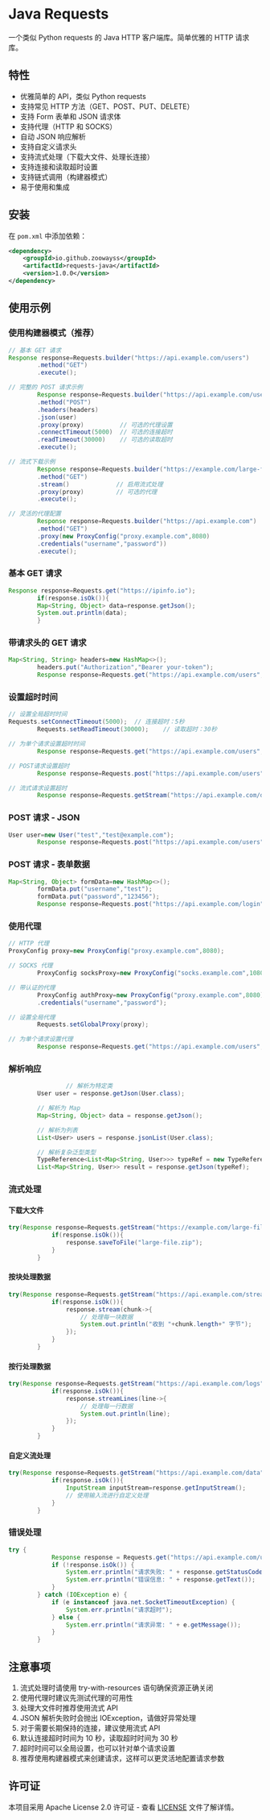 # Java Requests

一个类似 Python requests 的 Java HTTP 客户端库。简单优雅的 HTTP 请求库。

## 特性

- 优雅简单的 API，类似 Python requests
- 支持常见 HTTP 方法（GET、POST、PUT、DELETE）
- 支持 Form 表单和 JSON 请求体
- 支持代理（HTTP 和 SOCKS）
- 自动 JSON 响应解析
- 支持自定义请求头
- 支持流式处理（下载大文件、处理长连接）
- 支持连接和读取超时设置
- 支持链式调用（构建器模式）
- 易于使用和集成

## 安装

在 `pom.xml` 中添加依赖：

```xml
<dependency>
    <groupId>io.github.zoowayss</groupId>
    <artifactId>requests-java</artifactId>
    <version>1.0.0</version>
</dependency>
```

## 使用示例

### 使用构建器模式（推荐）

```java
// 基本 GET 请求
Response response=Requests.builder("https://api.example.com/users")
        .method("GET")
        .execute();

// 完整的 POST 请求示例
        Response response=Requests.builder("https://api.example.com/users")
        .method("POST")
        .headers(headers)
        .json(user)
        .proxy(proxy)          // 可选的代理设置
        .connectTimeout(5000)  // 可选的连接超时
        .readTimeout(30000)    // 可选的读取超时
        .execute();

// 流式下载示例
        Response response=Requests.builder("https://example.com/large-file")
        .method("GET")
        .stream()             // 启用流式处理
        .proxy(proxy)         // 可选的代理
        .execute();

// 灵活的代理配置
        Response response=Requests.builder("https://api.example.com")
        .method("GET")
        .proxy(new ProxyConfig("proxy.example.com",8080)
        .credentials("username","password"))
        .execute();
```

### 基本 GET 请求

```java
Response response=Requests.get("https://ipinfo.io");
        if(response.isOk()){
        Map<String, Object> data=response.getJson();
        System.out.println(data);
        }
```

### 带请求头的 GET 请求

```java
Map<String, String> headers=new HashMap<>();
        headers.put("Authorization","Bearer your-token");
        Response response=Requests.get("https://api.example.com/users",headers);
```

### 设置超时时间

```java
// 设置全局超时时间
Requests.setConnectTimeout(5000);  // 连接超时：5秒
        Requests.setReadTimeout(30000);    // 读取超时：30秒

// 为单个请求设置超时时间
        Response response=Requests.get("https://api.example.com/users",headers,5000,30000);

// POST请求设置超时
        Response response=Requests.post("https://api.example.com/users",headers,data,json,5000,30000);

// 流式请求设置超时
        Response response=Requests.getStream("https://api.example.com/download",headers,5000,30000);
```

### POST 请求 - JSON

```java
User user=new User("test","test@example.com");
        Response response=Requests.post("https://api.example.com/users",null,null,user);
```

### POST 请求 - 表单数据

```java
Map<String, Object> formData=new HashMap<>();
        formData.put("username","test");
        formData.put("password","123456");
        Response response=Requests.post("https://api.example.com/login",formData);
```

### 使用代理

```java
// HTTP 代理
ProxyConfig proxy=new ProxyConfig("proxy.example.com",8080);

// SOCKS 代理
        ProxyConfig socksProxy=new ProxyConfig("socks.example.com",1080,Proxy.Type.SOCKS);

// 带认证的代理
        ProxyConfig authProxy=new ProxyConfig("proxy.example.com",8080)
        .credentials("username","password");

// 设置全局代理
        Requests.setGlobalProxy(proxy);

// 为单个请求设置代理
        Response response=Requests.get("https://api.example.com/users",null,proxy);
```

### 解析响应

```java
				// 解析为特定类
        User user = response.getJson(User.class);

        // 解析为 Map
        Map<String, Object> data = response.getJson();

        // 解析为列表
        List<User> users = response.jsonList(User.class);

        // 解析复杂泛型类型
        TypeReference<List<Map<String, User>>> typeRef = new TypeReference<List<Map<String, User>>>() {};
        List<Map<String, User>> result = response.getJson(typeRef);
```

### 流式处理

#### 下载大文件

```java
try(Response response=Requests.getStream("https://example.com/large-file.zip")){
            if(response.isOk()){
                response.saveToFile("large-file.zip");
            }
        }
```

#### 按块处理数据

```java
try(Response response=Requests.getStream("https://api.example.com/stream")){
            if(response.isOk()){
                response.stream(chunk->{
                    // 处理每一块数据
                    System.out.println("收到 "+chunk.length+" 字节");
                });
            }
        }
```

#### 按行处理数据

```java
try(Response response=Requests.getStream("https://api.example.com/logs")){
            if(response.isOk()){
                response.streamLines(line->{
                    // 处理每一行数据
                    System.out.println(line);
                });
            }
        }
```

#### 自定义流处理

```java
try(Response response=Requests.getStream("https://api.example.com/data")){
            if(response.isOk()){
                InputStream inputStream=response.getInputStream();
                // 使用输入流进行自定义处理
            }
        }
```

### 错误处理

```java
try {
            Response response = Requests.get("https://api.example.com/users");
            if (!response.isOk()) {
                System.err.println("请求失败: " + response.getStatusCode());
                System.err.println("错误信息: " + response.getText());
            }
        } catch (IOException e) {
            if (e instanceof java.net.SocketTimeoutException) {
                System.err.println("请求超时");
            } else {
                System.err.println("请求异常: " + e.getMessage());
            }
        }
```

## 注意事项

1. 流式处理时请使用 try-with-resources 语句确保资源正确关闭
2. 使用代理时建议先测试代理的可用性
3. 处理大文件时推荐使用流式 API
4. JSON 解析失败时会抛出 IOException，请做好异常处理
5. 对于需要长期保持的连接，建议使用流式 API
6. 默认连接超时时间为 10 秒，读取超时时间为 30 秒
7. 超时时间可以全局设置，也可以针对单个请求设置
8. 推荐使用构建器模式来创建请求，这样可以更灵活地配置请求参数

## 许可证

本项目采用 Apache License 2.0 许可证 - 查看 [LICENSE](LICENSE) 文件了解详情。 